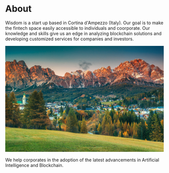 # About

Wisdom is a start up based in Cortina d'Ampezzo (Italy). Our goal is to make the fintech space easily accessible to individuals and coorporate.
Our knowledge and skills give us an edge in analyzing blockchain solutions and developing customized services for companies and investors.






![Image](images/Cosa-fare-a-Cortina-dAmpezzo-in-estate.jpg)

We help corporates in the adoption of the latest advancements in Artificial Intelligence and Blockchain.
